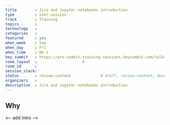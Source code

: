 ```yaml
---
title        : Jira and Jupyter notebooks introduction
type         : user-session
track        : Training
topics       : 
technology   :
categories   :
featured     : yes
when_week    : two
when_day     : Fri
when_time    : WS-1
hey_summit   : https://pre-summit-training-sessions.heysummit.com/talks/jira-jupyter-notebooks-integration/
room_layout  :                    #
room_id      :
session_slack:
status       : review-content             # draft, review-content, done
organizers   :
description  : Jira and Jupyter notebooks introduction
---
```


## Why

<-- add intro -->
